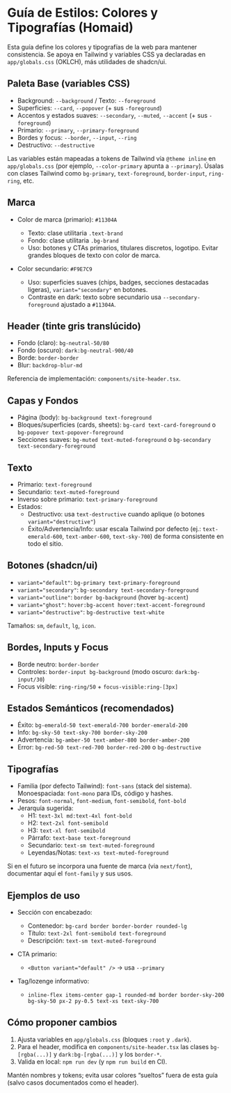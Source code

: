 # Guía de Estilos: Colores y Tipografías (Homaid)

Esta guía define los colores y tipografías de la web para mantener consistencia. Se apoya en Tailwind y variables CSS ya declaradas en `app/globals.css` (OKLCH), más utilidades de shadcn/ui.

## Paleta Base (variables CSS)

- Background: `--background` / Texto: `--foreground`
- Superficies: `--card`, `--popover` (+ sus `-foreground`)
- Accentos y estados suaves: `--secondary`, `--muted`, `--accent` (+ sus `-foreground`)
- Primario: `--primary`, `--primary-foreground`
- Bordes y focus: `--border`, `--input`, `--ring`
- Destructivo: `--destructive`

Las variables están mapeadas a tokens de Tailwind vía `@theme inline` en `app/globals.css` (por ejemplo, `--color-primary` apunta a `--primary`). Úsalas con clases Tailwind como `bg-primary`, `text-foreground`, `border-input`, `ring-ring`, etc.

## Marca

- Color de marca (primario): `#11304A`
  - Texto: clase utilitaria `.text-brand`
  - Fondo: clase utilitaria `.bg-brand`
  - Uso: botones y CTAs primarios, titulares discretos, logotipo. Evitar grandes bloques de texto con color de marca.

- Color secundario: `#F9E7C9`
  - Uso: superficies suaves (chips, badges, secciones destacadas ligeras), `variant="secondary"` en botones.
  - Contraste en dark: texto sobre secundario usa `--secondary-foreground` ajustado a `#11304A`.

## Header (tinte gris translúcido)

- Fondo (claro): `bg-neutral-50/80`
- Fondo (oscuro): `dark:bg-neutral-900/40`
- Borde: `border-border`
- Blur: `backdrop-blur-md`

Referencia de implementación: `components/site-header.tsx`.

## Capas y Fondos

- Página (body): `bg-background text-foreground`
- Bloques/superficies (cards, sheets): `bg-card text-card-foreground` o `bg-popover text-popover-foreground`
- Secciones suaves: `bg-muted text-muted-foreground` o `bg-secondary text-secondary-foreground`

## Texto

- Primario: `text-foreground`
- Secundario: `text-muted-foreground`
- Inverso sobre primario: `text-primary-foreground`
- Estados:
  - Destructivo: usa `text-destructive` cuando aplique (o botones `variant="destructive"`)
  - Éxito/Advertencia/Info: usar escala Tailwind por defecto (ej.: `text-emerald-600`, `text-amber-600`, `text-sky-700`) de forma consistente en todo el sitio.

## Botones (shadcn/ui)

- `variant="default"`: `bg-primary text-primary-foreground`
- `variant="secondary"`: `bg-secondary text-secondary-foreground`
- `variant="outline"`: `border bg-background` (hover `bg-accent`)
- `variant="ghost"`: `hover:bg-accent hover:text-accent-foreground`
- `variant="destructive"`: `bg-destructive text-white`

Tamaños: `sm`, `default`, `lg`, `icon`.

## Bordes, Inputs y Focus

- Borde neutro: `border-border`
- Controles: `border-input bg-background` (modo oscuro: `dark:bg-input/30`)
- Focus visible: `ring-ring/50` + `focus-visible:ring-[3px]`

## Estados Semánticos (recomendados)

- Éxito: `bg-emerald-50 text-emerald-700 border-emerald-200`
- Info: `bg-sky-50 text-sky-700 border-sky-200`
- Advertencia: `bg-amber-50 text-amber-800 border-amber-200`
- Error: `bg-red-50 text-red-700 border-red-200` o `bg-destructive`

## Tipografías

- Familia (por defecto Tailwind): `font-sans` (stack del sistema). Monoespaciada: `font-mono` para IDs, código y hashes.
- Pesos: `font-normal`, `font-medium`, `font-semibold`, `font-bold`
- Jerarquía sugerida:
  - H1: `text-3xl md:text-4xl font-bold`
  - H2: `text-2xl font-semibold`
  - H3: `text-xl font-semibold`
  - Párrafo: `text-base text-foreground`
  - Secundario: `text-sm text-muted-foreground`
  - Leyendas/Notas: `text-xs text-muted-foreground`

Si en el futuro se incorpora una fuente de marca (via `next/font`), documentar aquí el `font-family` y sus usos.

## Ejemplos de uso

- Sección con encabezado:
  - Contenedor: `bg-card border border-border rounded-lg`
  - Título: `text-2xl font-semibold text-foreground`
  - Descripción: `text-sm text-muted-foreground`

- CTA primario:
  - `<Button variant="default" />` → usa `--primary`

- Tag/lozenge informativo:
  - `inline-flex items-center gap-1 rounded-md border border-sky-200 bg-sky-50 px-2 py-0.5 text-xs text-sky-700`

## Cómo proponer cambios

1. Ajusta variables en `app/globals.css` (bloques `:root` y `.dark`).
2. Para el header, modifica en `components/site-header.tsx` las clases `bg-[rgba(...)]` y `dark:bg-[rgba(...)]` y los `border-*`.
3. Valida en local: `npm run dev` (y `npm run build` en CI).

Mantén nombres y tokens; evita usar colores “sueltos” fuera de esta guía (salvo casos documentados como el header).

